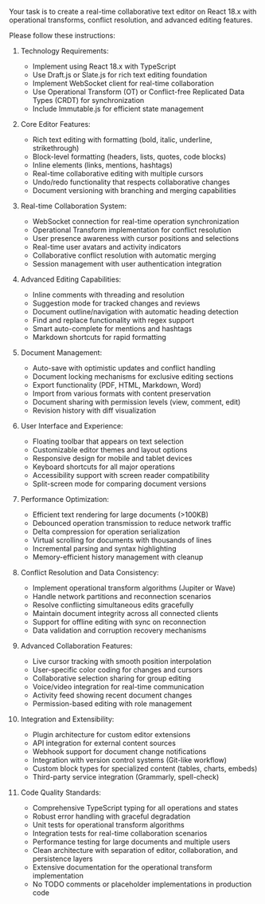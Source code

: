 Your task is to create a real-time collaborative text editor on React 18.x with operational transforms, conflict resolution, and advanced editing features.

Please follow these instructions:

1. Technology Requirements:
   - Implement using React 18.x with TypeScript
   - Use Draft.js or Slate.js for rich text editing foundation
   - Implement WebSocket client for real-time collaboration
   - Use Operational Transform (OT) or Conflict-free Replicated Data Types (CRDT) for synchronization
   - Include Immutable.js for efficient state management

2. Core Editor Features:
   - Rich text editing with formatting (bold, italic, underline, strikethrough)
   - Block-level formatting (headers, lists, quotes, code blocks)
   - Inline elements (links, mentions, hashtags)
   - Real-time collaborative editing with multiple cursors
   - Undo/redo functionality that respects collaborative changes
   - Document versioning with branching and merging capabilities

3. Real-time Collaboration System:
   - WebSocket connection for real-time operation synchronization
   - Operational Transform implementation for conflict resolution
   - User presence awareness with cursor positions and selections
   - Real-time user avatars and activity indicators
   - Collaborative conflict resolution with automatic merging
   - Session management with user authentication integration

4. Advanced Editing Capabilities:
   - Inline comments with threading and resolution
   - Suggestion mode for tracked changes and reviews
   - Document outline/navigation with automatic heading detection
   - Find and replace functionality with regex support
   - Smart auto-complete for mentions and hashtags
   - Markdown shortcuts for rapid formatting

5. Document Management:
   - Auto-save with optimistic updates and conflict handling
   - Document locking mechanisms for exclusive editing sections
   - Export functionality (PDF, HTML, Markdown, Word)
   - Import from various formats with content preservation
   - Document sharing with permission levels (view, comment, edit)
   - Revision history with diff visualization

6. User Interface and Experience:
   - Floating toolbar that appears on text selection
   - Customizable editor themes and layout options
   - Responsive design for mobile and tablet devices
   - Keyboard shortcuts for all major operations
   - Accessibility support with screen reader compatibility
   - Split-screen mode for comparing document versions

7. Performance Optimization:
   - Efficient text rendering for large documents (>100KB)
   - Debounced operation transmission to reduce network traffic
   - Delta compression for operation serialization
   - Virtual scrolling for documents with thousands of lines
   - Incremental parsing and syntax highlighting
   - Memory-efficient history management with cleanup

8. Conflict Resolution and Data Consistency:
   - Implement operational transform algorithms (Jupiter or Wave)
   - Handle network partitions and reconnection scenarios
   - Resolve conflicting simultaneous edits gracefully
   - Maintain document integrity across all connected clients
   - Support for offline editing with sync on reconnection
   - Data validation and corruption recovery mechanisms

9. Advanced Collaboration Features:
   - Live cursor tracking with smooth position interpolation
   - User-specific color coding for changes and cursors
   - Collaborative selection sharing for group editing
   - Voice/video integration for real-time communication
   - Activity feed showing recent document changes
   - Permission-based editing with role management

10. Integration and Extensibility:
    - Plugin architecture for custom editor extensions
    - API integration for external content sources
    - Webhook support for document change notifications
    - Integration with version control systems (Git-like workflow)
    - Custom block types for specialized content (tables, charts, embeds)
    - Third-party service integration (Grammarly, spell-check)

11. Code Quality Standards:
    - Comprehensive TypeScript typing for all operations and states
    - Robust error handling with graceful degradation
    - Unit tests for operational transform algorithms
    - Integration tests for real-time collaboration scenarios
    - Performance testing for large documents and multiple users
    - Clean architecture with separation of editor, collaboration, and persistence layers
    - Extensive documentation for the operational transform implementation
    - No TODO comments or placeholder implementations in production code